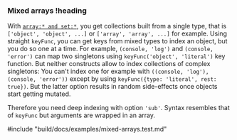 ### Mixed arrays !heading

With [`array:* and set:*`](#array-and-set), you get collections built from a single type, that is `['object', 'object', ...]` or `['array', 'array', ...]` for example. Using straight `keyFunc`, you can get keys from mixed types to index an object, but you do so one at a time. For example, `(console, 'log')` and `(console, 'error')` can map two singletons using `keyFunc('object', 'literal')` key function. But neither constructs allow to index collections of complex singletons: You can't index one for example with `((console, 'log'), (console, 'error'))` except by using `keyFunc({type: 'literal', rest: true})`. But the latter option results in random side-effects once objects start getting mutated.

Therefore you need deep indexing with option `'sub'`. Syntax resembles that of `keyFunc` but arguments are wrapped in an array.

#include "build/docs/examples/mixed-arrays.test.md"

